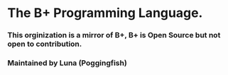 # The B+ Programming Language.
### This orginization is a mirror of B+, B+ is Open Source but not open to contribution.
### Maintained by Luna (Poggingfish)
